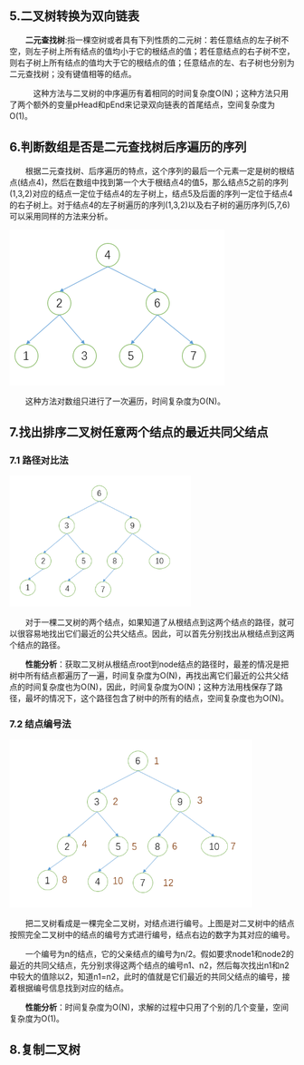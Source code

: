 ## 5.二叉树转换为双向链表

&emsp;&emsp;**二元查找树**:指一棵空树或者具有下列性质的二元树：若任意结点的左子树不空，则左子树上所有结点的值均小于它的根结点的值；若任意结点的右子树不空，则右子树上所有结点的值均大于它的根结点的值；任意结点的左、右子树也分别为二元查找树；没有键值相等的结点。

&emsp;&emsp;&emsp;这种方法与二叉树的中序遍历有着相同的时间复杂度O(N)；这种方法只用了两个额外的变量pHead和pEnd来记录双向链表的首尾结点，空间复杂度为O(1)。

## 6.判断数组是否是二元查找树后序遍历的序列

&emsp;&emsp;根据二元查找树、后序遍历的特点，这个序列的最后一个元素一定是树的根结点(结点4)，然后在数组中找到第一个大于根结点4的值5，那么结点5之前的序列(1,3,2)对应的结点一定位于结点4的左子树上，结点5及后面的序列一定位于结点4的右子树上。对于结点4的左子树遍历的序列(1,3,2)以及右子树的遍历序列(5,7,6)可以采用同样的方法来分析。

![](a3.png)

&emsp;&emsp;这种方法对数组只进行了一次遍历，时间复杂度为O(N)。

## 7.找出排序二叉树任意两个结点的最近共同父结点

### 7.1 路径对比法

<img src="a4.png" style="zoom:67%;" />

&emsp;&emsp;对于一棵二叉树的两个结点，如果知道了从根结点到这两个结点的路径，就可以很容易地找出它们最近的公共父结点。因此，可以首先分别找出从根结点到这两个结点的路径。

&emsp;&emsp;**性能分析**：获取二叉树从根结点root到node结点的路径时，最差的情况是把树中所有结点都遍历了一遍，时间复杂度为O(N)，再找出离它们最近的公共父结点的时间复杂度也为O(N)，因此，时间复杂度为O(N)；这种方法用栈保存了路径，最坏的情况下，这个路径包含了树中的所有的结点，空间复杂度也为O(N)。

### 7.2 结点编号法

<img src="2.png" style="zoom:67%;" />

&emsp;&emsp;把二叉树看成是一棵完全二叉树，对结点进行编号。上图是对二叉树中的结点按照完全二叉树中的结点的编号方式进行编号，结点右边的数字为其对应的编号。

&emsp;&emsp;一个编号为n的结点，它的父亲结点的编号为n/2。假如要求node1和node2的最近的共同父结点，先分别求得这两个结点的编号n1、n2，然后每次找出n1和n2中较大的值除以2，知道n1=n2，此时的值就是它们最近的共同父结点的编号，接着根据编号信息找到对应的结点。

&emsp;&emsp;**性能分析**：时间复杂度为O(N)，求解的过程中只用了个别的几个变量，空间复杂度为O(1)。

## 8.复制二叉树

